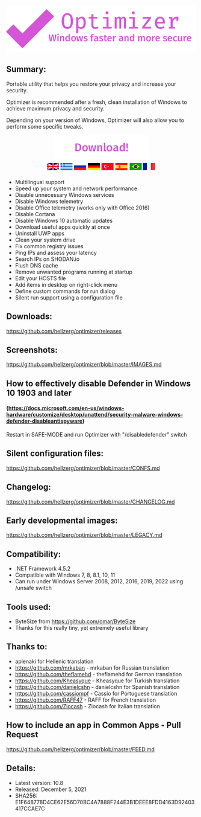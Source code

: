 <p align="center">
   <img src="banner.png">
</p> 

## Summary: ##

Portable utility that helps you restore your privacy and increase your security.

Optimizer is recommended after a fresh, clean installation of Windows to achieve maximum privacy and security.

Depending on your version of Windows, Optimizer will also allow you to perform some specific tweaks.
<p align="center">
	<a href="https://github.com/hellzerg/optimizer/releases/download/10.8/Optimizer-10.8.exe" target="_blank">
		<img src="download-button.png">
		<br>
		<img src="flags.png">
	</a>
</p> 

* Multilingual support
* Speed up your system and network performance
* Disable unnecessary Windows services
* Disable Windows telemetry
* Disable Office telemetry (works only with Office 2016)
* Disable Cortana
* Disable Windows 10 automatic updates
* Download useful apps quickly at once
* Uninstall UWP apps
* Clean your system drive
* Fix common registry issues
* Ping IPs and assess your latency
* Search IPs on SHODAN.io
* Flush DNS cache
* Remove unwanted programs running at startup
* Edit your HOSTS file
* Add items in desktop on right-click menu
* Define custom commands for run dialog
* Silent run support using a configuration file

## Downloads: ##
https://github.com/hellzerg/optimizer/releases

## Screenshots: ##
https://github.com/hellzerg/optimizer/blob/master/IMAGES.md

## How to effectively disable Defender in Windows 10 1903 and later ##
#### (https://docs.microsoft.com/en-us/windows-hardware/customize/desktop/unattend/security-malware-windows-defender-disableantispyware) ####
Restart in SAFE-MODE and run Optimizer with "/disabledefender" switch

## Silent configuration files: ##
https://github.com/hellzerg/optimizer/blob/master/CONFS.md

## Changelog: ##
https://github.com/hellzerg/optimizer/blob/master/CHANGELOG.md

## Early developmental images: ##
https://github.com/hellzerg/optimizer/blob/master/LEGACY.md

## Compatibility: ##

* .NET Framework 4.5.2
* Compatible with Windows 7, 8, 8.1, 10, 11
* Can run under Windows Server 2008, 2012, 2016, 2019, 2022 using /unsafe switch

## Tools used: ##
* ByteSize from https://github.com/omar/ByteSize
* Thanks for this really tiny, yet extremely useful library

## Thanks to: ##
* aplenaki for Hellenic translation
* https://github.com/mrkaban - mrkaban for Russian translation
* https://github.com/theflamehd - theflamehd for German translation
* https://github.com/Kheasyque - Kheasyque for Turkish translation
* https://github.com/danielcshn - danielcshn for Spanish translation
* https://github.com/cassiompf - Cassio for Portuguese translation
* https://github.com/RAFF47 - RAFF for French translation
* https://github.com/Ziocash - Ziocash for Italian translation

## How to include an app in Common Apps - Pull Request
https://github.com/hellzerg/optimizer/blob/master/FEED.md

## Details: ##

* Latest version: 10.8
* Released: December 5, 2021
* SHA256: E1F648778D4CE62E56D70BC4A7888F244E3B1DEEE8FDD4163D92403417CCAE7C
